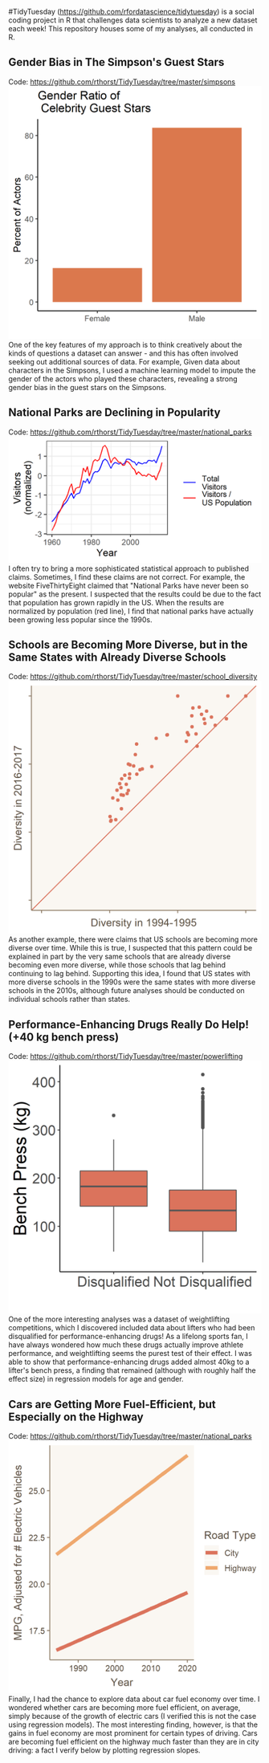 #TidyTuesday (https://github.com/rfordatascience/tidytuesday) is a social coding project in R that challenges data scientists to analyze a new dataset each week! This repository houses some of my analyses, all conducted in R.

## Gender Bias in The Simpson's Guest Stars 
Code: https://github.com/rthorst/TidyTuesday/tree/master/simpsons
![alt_text](https://github.com/rthorst/TidyTuesday/blob/master/simpsons/celeb_means.png)
One of the key features of my approach is to think creatively about the kinds of questions a dataset can answer - and this has often involved seeking out additional sources of data. For example, Given data about characters in the Simpsons, I used a machine learning model to impute the gender of the actors who played these characters, revealing a strong gender bias in the guest stars on the Simpsons. 

## National Parks are Declining in Popularity
Code: https://github.com/rthorst/TidyTuesday/tree/master/national_parks
![alt_text](https://raw.githubusercontent.com/rthorst/TidyTuesday/master/national_parks/fig.png)
I often try to bring a more sophisticated statistical approach to published claims. Sometimes, I find these claims are not correct. For example, the website FiveThirtyEight claimed that "National Parks have never been so popular" as the present. I suspected that the results could be due to the fact that population has grown rapidly in the US. When the results are normalized by population (red line), I find that national parks have actually been growing less popular since the 1990s. 

## Schools are Becoming More Diverse, but in the Same States with Already Diverse Schools
Code: https://github.com/rthorst/TidyTuesday/tree/master/school_diversity
![alt_text](https://raw.githubusercontent.com/rthorst/TidyTuesday/master/school_diversity/fig.png)
As another example, there were claims that US schools are becoming more diverse over time. While this is true, I suspected that this pattern could be explained in part by the very same schools that are already diverse becoming even more diverse, while those schools that lag behind continuing to lag behind. Supporting this idea, I found that US states with more diverse schools in the 1990s were the same states with more diverse schools in the 2010s, although future analyses should be conducted on individual schools rather than states. 

## Performance-Enhancing Drugs Really Do Help! (+40 kg bench press)
Code: https://github.com/rthorst/TidyTuesday/tree/master/powerlifting
![alt_text](https://raw.githubusercontent.com/rthorst/TidyTuesday/master/powerlifting/fig.png)
One of the more interesting analyses was a dataset of weightlifting competitions, which I discovered included data about lifters who had been disqualified for performance-enhancing drugs! As a lifelong sports fan, I have always wondered how much these drugs actually improve athlete performance, and weightlifting seems the purest test of their effect. I was able to show that performance-enhancing drugs added almost 40kg to a lifter's bench press, a finding that remained (although with roughly half the effect size) in regression models for age and gender. 

## Cars are Getting More Fuel-Efficient, but Especially on the Highway
Code: https://github.com/rthorst/TidyTuesday/tree/master/national_parks
![alt_text](https://raw.githubusercontent.com/rthorst/TidyTuesday/master/car_fuel_economy/fig.png)
Finally, I had the chance to explore data about car fuel economy over time. I wondered whether cars are becoming more fuel efficient, on average, simply because of the growth of electric cars (I verified this is not the case using regression models). The most interesting finding, however, is that the gains in fuel economy are most prominent for certain types of driving. Cars are becoming fuel efficient on the highway much faster than they are in city driving: a fact I verify below by plotting regression slopes. 

